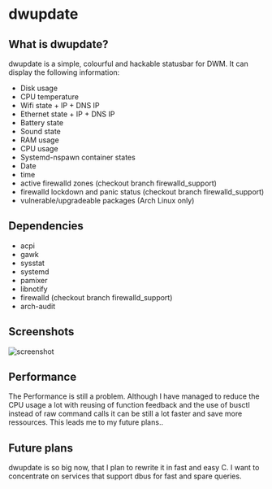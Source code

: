 # dwupdate

## What is dwupdate?

dwupdate is a simple, colourful and hackable statusbar for DWM.
It can display the following information:

* Disk usage
* CPU temperature
* Wifi state + IP + DNS IP
* Ethernet state + IP + DNS IP
* Battery state
* Sound state
* RAM usage
* CPU usage
* Systemd-nspawn container states
* Date 
* time
* active firewalld zones (checkout branch firewalld_support)
* firewalld lockdown and panic status (checkout branch firewalld_support)
* vulnerable/upgradeable packages (Arch Linux only)

## Dependencies

* acpi
* gawk
* sysstat
* systemd 
* pamixer
* libnotify
* firewalld (checkout branch firewalld_support)
* arch-audit

## Screenshots

![screenshot](https://paste.archlinux.de/BCL9N7/)

## Performance

The Performance is still a problem. Although I have managed to reduce the
CPU usage a lot with reusing of function feedback and the use of busctl
instead of raw command calls it can be still a lot faster and save more
ressources. This leads me to my future plans..

## Future plans

dwupdate is so big now, that I plan to rewrite it in fast and easy C. 
I want to concentrate on services that support dbus for fast and spare
queries. 

